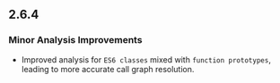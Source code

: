 ## 2.6.4

### Minor Analysis Improvements

* Improved analysis for `ES6 classes` mixed with `function prototypes`, leading to more accurate call graph resolution.
